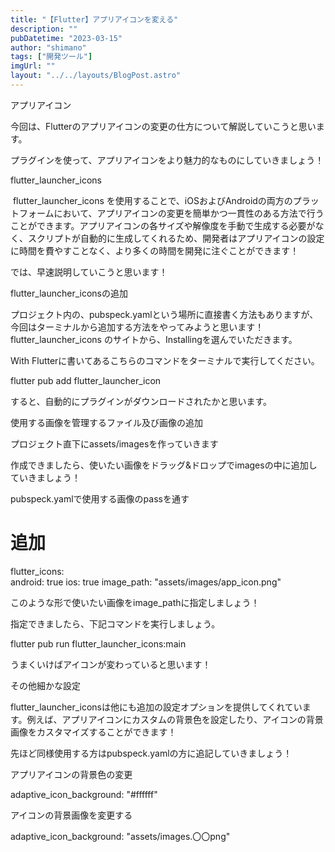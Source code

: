 ```yaml
---
title: "【Flutter】アプリアイコンを変える"
description: ""
pubDatetime: "2023-03-15"
author: "shimano"
tags: ["開発ツール"]
imgUrl: ""
layout: "../../layouts/BlogPost.astro"
---
```



アプリアイコン



今回は、Flutterのアプリアイコンの変更の仕方について解説していこうと思います。



プラグインを使って、アプリアイコンをより魅力的なものにしていきましょう！



flutter_launcher_icons 



 flutter_launcher_icons を使用することで、iOSおよびAndroidの両方のプラットフォームにおいて、アプリアイコンの変更を簡単かつ一貫性のある方法で行うことができます。アプリアイコンの各サイズや解像度を手動で生成する必要がなく、スクリプトが自動的に生成してくれるため、開発者はアプリアイコンの設定に時間を費やすことなく、より多くの時間を開発に注ぐことができます！



では、早速説明していこうと思います！



flutter_launcher_iconsの追加



プロジェクト内の、pubspeck.yamlという場所に直接書く方法もありますが、今回はターミナルから追加する方法をやってみようと思います！flutter_launcher_icons のサイトから、Installingを選んでいただきます。







With Flutterに書いてあるこちらのコマンドをターミナルで実行してください。



flutter pub add flutter_launcher_icon



すると、自動的にプラグインがダウンロードされたかと思います。



使用する画像を管理するファイル及び画像の追加



プロジェクト直下にassets/imagesを作っていきます







作成できましたら、使いたい画像をドラッグ&ドロップでimagesの中に追加していきましょう！



pubspeck.yamlで使用する画像のpassを通す



#  追加
flutter_icons:       
  android: true
  ios: true
  image_path: "assets/images/app_icon.png"



このような形で使いたい画像をimage_pathに指定しましょう！



指定できましたら、下記コマンドを実行しましょう。



flutter pub run flutter_launcher_icons:main



うまくいけばアイコンが変わっていると思います！











その他細かな設定



flutter_launcher_iconsは他にも追加の設定オプションを提供してくれています。例えば、アプリアイコンにカスタムの背景色を設定したり、アイコンの背景画像をカスタマイズすることができます！



先ほど同様使用する方はpubspeck.yamlの方に追記していきましょう！



アプリアイコンの背景色の変更



adaptive_icon_background: "#ffffff"



アイコンの背景画像を変更する



adaptive_icon_background: "assets/images.〇〇png"
